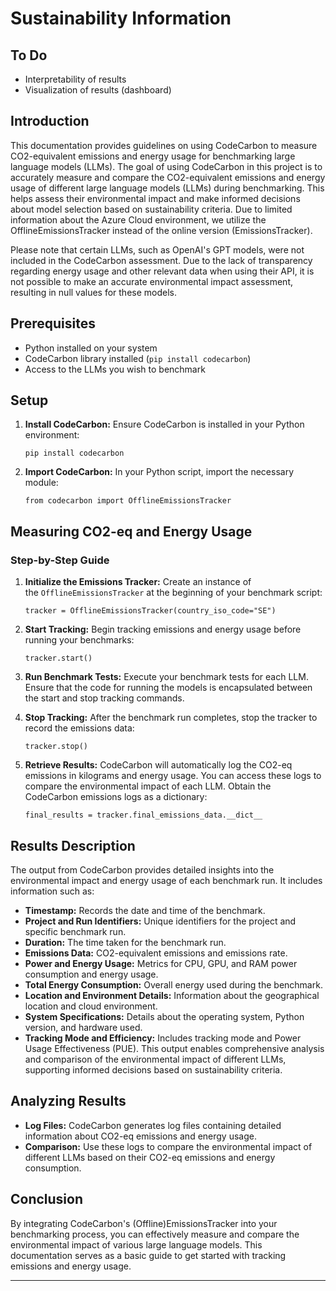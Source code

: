 Sustainability Information
==========================

To Do
-----
*   Interpretability of results
*   Visualization of results (dashboard)

Introduction
------------

This documentation provides guidelines on using CodeCarbon to measure CO2-equivalent emissions and energy usage for benchmarking large language models (LLMs). The goal of using CodeCarbon in this project is to accurately measure and compare the CO2-equivalent emissions and energy usage of different large language models (LLMs) during benchmarking. This helps assess their environmental impact and make informed decisions about model selection based on sustainability criteria. Due to limited information about the Azure Cloud environment, we utilize the OfflineEmissionsTracker instead of the online version (EmissionsTracker). 

Please note that certain LLMs, such as OpenAI's GPT models, were not included in the CodeCarbon assessment. Due to the lack of transparency regarding energy usage and other relevant data when using their API, it is not possible to make an accurate environmental impact assessment, resulting in null values for these models.

Prerequisites
-------------

*   Python installed on your system
*   CodeCarbon library installed (`pip install codecarbon`)
*   Access to the LLMs you wish to benchmark

Setup
-----

1.  **Install CodeCarbon:** Ensure CodeCarbon is installed in your Python environment:
    
        pip install codecarbon
        
    
2.  **Import CodeCarbon:** In your Python script, import the necessary module:
    
        from codecarbon import OfflineEmissionsTracker
        
    

Measuring CO2-eq and Energy Usage
---------------------------------

### Step-by-Step Guide

1.  **Initialize the Emissions Tracker:** Create an instance of the `OfflineEmissionsTracker` at the beginning of your benchmark script:
    
        tracker = OfflineEmissionsTracker(country_iso_code="SE")
        
    
2.  **Start Tracking:** Begin tracking emissions and energy usage before running your benchmarks:
    
        tracker.start()
        
    
3.  **Run Benchmark Tests:** Execute your benchmark tests for each LLM. Ensure that the code for running the models is encapsulated between the start and stop tracking commands.
    
4.  **Stop Tracking:** After the benchmark run completes, stop the tracker to record the emissions data:
    
        tracker.stop()
        
    
5.  **Retrieve Results:** CodeCarbon will automatically log the CO2-eq emissions in kilograms and energy usage. You can access these logs to compare the environmental impact of each LLM. Obtain the CodeCarbon emissions logs as a dictionary:

        final_results = tracker.final_emissions_data.__dict__
    
Results Description
------------------

The output from CodeCarbon provides detailed insights into the environmental impact and energy usage of each benchmark run. It includes information such as:
*   **Timestamp:** Records the date and time of the benchmark.
*   **Project and Run Identifiers:** Unique identifiers for the project and specific benchmark run.
*   **Duration:** The time taken for the benchmark run.
*   **Emissions Data:** CO2-equivalent emissions and emissions rate.
*   **Power and Energy Usage:** Metrics for CPU, GPU, and RAM power consumption and energy usage.
*   **Total Energy Consumption:** Overall energy used during the benchmark.
*   **Location and Environment Details:** Information about the geographical location and cloud environment.
*   **System Specifications:** Details about the operating system, Python version, and hardware used.
*   **Tracking Mode and Efficiency:** Includes tracking mode and Power Usage Effectiveness (PUE).
This output enables comprehensive analysis and comparison of the environmental impact of different LLMs, supporting informed decisions based on sustainability criteria.

Analyzing Results
-----------------

*   **Log Files:** CodeCarbon generates log files containing detailed information about CO2-eq emissions and energy usage.
*   **Comparison:** Use these logs to compare the environmental impact of different LLMs based on their CO2-eq emissions and energy consumption.

Conclusion
----------

By integrating CodeCarbon's (Offline)EmissionsTracker into your benchmarking process, you can effectively measure and compare the environmental impact of various large language models. This documentation serves as a basic guide to get started with tracking emissions and energy usage.

* * *
